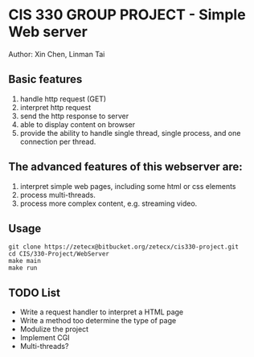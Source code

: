 # CIS 330 GROUP PROJECT - Simple Web server

Author: Xin Chen, Linman Tai

## Basic features

1. handle http request (GET)
2. interpret http request
3. send the http response to server
4. able to display content on browser
5. provide the ability to handle single thread, single process, and one connection per thread.

## The advanced features of this webserver are:

1. interpret simple web pages, including some html or css elements
2. process multi-threads.
3. process more complex content, e.g. streaming video.

## Usage

```shell
git clone https://zetecx@bitbucket.org/zetecx/cis330-project.git
cd CIS/330-Project/WebServer
make main
make run

```

## TODO List

* Write a request handler to interpret a HTML page
* Write a method too determine the type of page
* Modulize the project
* Implement CGI
* Multi-threads?